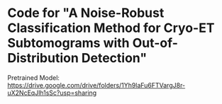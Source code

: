 # Code for "A Noise-Robust Classification Method for Cryo-ET Subtomograms with Out-of-Distribution Detection"
Pretrained Model: https://drive.google.com/drive/folders/1Yh9laFu6FTVargJ8r-uX2NcEqJlh1sSc?usp=sharing

